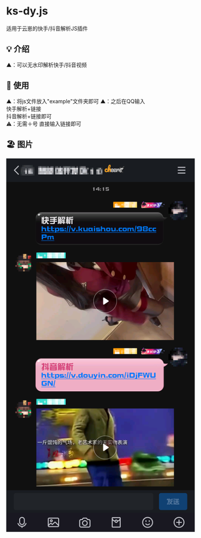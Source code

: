# ks-dy.js
适用于云崽的快手/抖音解析JS插件
## 💡 介绍
▲：可以无水印解析快手/抖音视频
## 🍄 使用
▲：将js文件放入"example"文件夹即可
▲：之后在QQ输入<br>快手解析+链接<br>抖音解析+链接即可<br>⚠️：无需＋号 直接输入链接即可
## 🏖 图片
   ![介绍图1](https://raw.githubusercontent.com/ovoox/ks-dy.js/refs/heads/main/Image_27168918460234.png)

